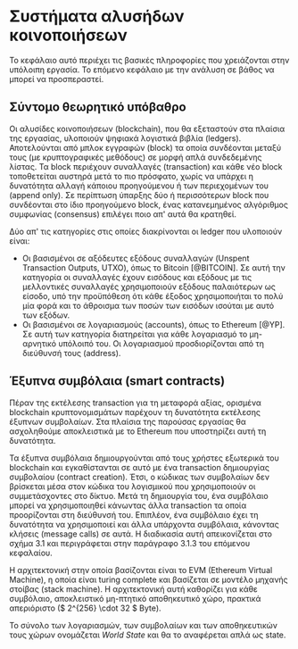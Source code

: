 
# Συστήματα αλυσήδων κοινοποιήσεων

Το κεφάλαιο αυτό περιέχει τις βασικές πληροφορίες που χρειάζονται στην υπόλοιπη εργασία.
Το επόμενο κεφάλαιο με την ανάλυση σε βάθος να μπορεί να προσπεραστεί.

## Σύντομο θεωρητικό υπόβαθρο

Οι αλυσίδες κοινοποιήσεων (blockchain), που θα εξεταστούν στα πλαίσια της εργασίας, υλοποιούν ψηφιακά λογιστικά βιβλία (ledgers).
Αποτελούνται από μπλοκ εγγραφών (block) τα οποία συνδέονται μεταξύ τους (με κρυπτογραφικές μεθόδους) σε μορφή απλά συνδεδεμένης λίστας.
Τα block περιέχουν συναλλαγές (transaction) και κάθε νέο block τοποθετείται αυστηρά μετά το πιο πρόσφατο, χωρίς να υπάρχει η δυνατότητα αλλαγή κάποιου προηγούμενου ή των περιεχομένων του (append only). Σε περίπτωση ύπαρξης δύο ή περισσότερων block που συνδέονται στο ίδιο προηγούμενο block, ένας κατανεμημένος αλγόριθμος συμφωνίας (consensus) επιλέγει ποιο απ' αυτά θα κρατηθεί.

Δύο απ' τις κατηγορίες στις οποίες διακρίνονται οι ledger που υλοποιούν είναι:

- Οι βασισμένοι σε αξόδευτες εξόδους συναλλαγών (Unspent Transaction Outputs, UTXO), όπως το Bitcoin [@BITCOIN]. Σε αυτή την κατηγορία οι συναλλαγές έχουν εισόδους και εξόδους με τις μελλοντικές συναλλαγές χρησιμοποιούν εξόδους παλαιότερων ως είσοδο, υπό την προϋπόθεση ότι κάθε έξοδος χρησιμοποιήται το πολύ μία φορά και το άθροισμα των ποσών των εισόδων ισούται με αυτό των εξόδων.
- Οι βασισμένοι σε λογαριασμούς (accounts), όπως το Ethereum [@YP]. Σε αυτή των κατηγορία διατηρείται για κάθε λογαριασμό το μη-αρνητικό υπόλοιπό του. Οι λογαριασμού προσδιορίζονται από τη διεύθυνσή τους (address).

## Έξυπνα συμβόλαια (smart contracts)

Πέραν της εκτέλεσης transaction για τη μεταφορά αξίας, ορισμένα blockchain κρυπτονομισμάτων παρέχουν τη δυνατότητα εκτέλεσης έξυπνων συμβολαίων.
Στα πλαίσια της παρούσας εργασίας θα ασχοληθούμε αποκλειστικά με το Ethereum που υποστηρίζει αυτή τη δυνατότητα.

Τα έξυπνα συμβόλαια δημιουργούνται από τους χρήστες εξωτερικά του blockchain και εγκαθίστανται σε αυτό με ένα transaction δημιουργίας συμβολαίου (contract creation). Έτσι, ο κώδικας των συμβολαίων δεν βρίσκεται μέσα στον κώδικα του λογισμικού που χρησιμοποιούν οι συμμετάσχοντες στο δίκτυο. Μετά τη δημιουργία του, ένα συμβόλαιο μπορεί να χρησιμοποιηθεί κάνωντας άλλα transaction τα οποία προορίζονται στη διεύθυνσή του. Επιπλέον, ένα συμβόλαιο έχει τη δυνατότητα να χρησιμοποιεί και άλλα υπάρχοντα συμβόλαια, κάνοντας κλήσεις (message calls) σε αυτά. Η διαδικασία αυτή απεικονίζεται στο σχήμα 3.1 και περιγράφεται στην παράγραφο 3.1.3 του επόμενου κεφαλαίου.

Η αρχιτεκτονική στην οποία βασίζονται είναι το EVM (Ethereum Virtual Machine), η οποία είναι turing complete και βασίζεται σε μοντέλο μηχανής στοίβας (stack machine). Η αρχιτεκτονική αυτή καθορίζει για κάθε συμβόλαιο, αποκλειστικό μη-πτητικό αποθηκευτικό χώρο, πρακτικά απεριόριστο ($ 2^{256} \cdot 32 $ Byte).

Το σύνολο των λογαριασμών, των συμβολαίων και των αποθηκευτικών τους χώρων ονομάζεται *World State* και θα το αναφέρεται απλά ως state.
